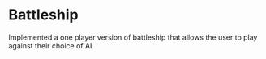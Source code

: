# Battleship
Implemented a one player version of battleship that allows the user to play against their choice of AI
